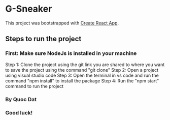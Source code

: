 # G-Sneaker

This project was bootstrapped with [Create React App](https://github.com/facebook/create-react-app).

## Steps to run the project

### First: Make sure NodeJs is installed in your machine

Step 1: Clone the project using the git link you are shared to where you want to save the project using the command "git clone<link>"
Step 2: Open a project using visual studio code
Step 3: Open the terminal in vs code and run the command "npm install" to install the package
Step 4: Run the "npm start" command to run the project

### By Quoc Dat

### Good luck!
